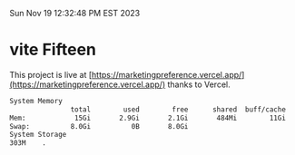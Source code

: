 Sun Nov 19 12:32:48 PM EST 2023

# vite Fifteen


This project is live at [https://marketingpreference.vercel.app/](https://marketingpreference.vercel.app/) thanks to Vercel.

```bash
System Memory
               total        used        free      shared  buff/cache   available
Mem:            15Gi       2.9Gi       2.1Gi       484Mi        11Gi        12Gi
Swap:          8.0Gi          0B       8.0Gi
System Storage
303M	.
```
```bash
